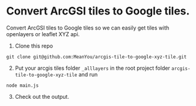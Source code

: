 # Convert ArcGSI tiles to Google tiles.

Convert ArcGSI tiles to Google tiles so we can easily get tiles with openlayers or leaflet XYZ api.

1. Clone this repo
```
git clone git@github.com:MeanYou/arcgis-tile-to-google-xyz-tile.git
```

2. Put your arcgis tiles folder `_alllayers` in the root project folder `arcgis-tile-to-google-xyz-tile` and run
```
node main.js
```

3. Check out the output.